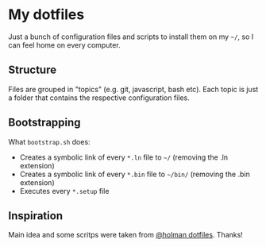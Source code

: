 # My dotfiles

Just a bunch of configuration files and scripts to install them on my `~/`, so I can feel home on every computer.

## Structure

Files are grouped in "topics" (e.g. git, javascript, bash etc). Each topic is just a folder that contains the respective configuration files.

## Bootstrapping

What `bootstrap.sh` does:

* Creates a symbolic link of every `*.ln` file to `~/` (removing the .ln extension)
* Creates a symbolic link of every `*.bin` file to `~/bin/` (removing the .bin extension)
* Executes every `*.setup` file

## Inspiration

Main idea and some scritps were taken from [@holman dotfiles](https://github.com/holman/dotfiles). Thanks!
